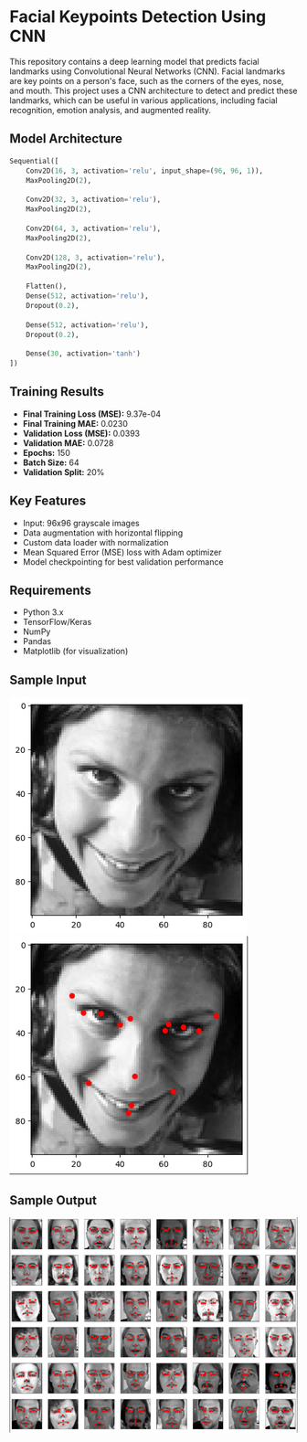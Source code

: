 # Facial Keypoints Detection Using CNN
This repository contains a deep learning model that predicts facial landmarks using Convolutional Neural Networks (CNN). Facial landmarks are key points on a person's face, such as the corners of the eyes, nose, and mouth. This project uses a CNN architecture to detect and predict these landmarks, which can be useful in various applications, including facial recognition, emotion analysis, and augmented reality.

## Model Architecture
```python
Sequential([
    Conv2D(16, 3, activation='relu', input_shape=(96, 96, 1)),
    MaxPooling2D(2),
    
    Conv2D(32, 3, activation='relu'),
    MaxPooling2D(2),
    
    Conv2D(64, 3, activation='relu'),
    MaxPooling2D(2),
    
    Conv2D(128, 3, activation='relu'),
    MaxPooling2D(2),
    
    Flatten(),
    Dense(512, activation='relu'),
    Dropout(0.2),
    
    Dense(512, activation='relu'),
    Dropout(0.2),
    
    Dense(30, activation='tanh')
])
```
## Training Results
- **Final Training Loss (MSE):** 9.37e-04  
- **Final Training MAE:** 0.0230  
- **Validation Loss (MSE):** 0.0393  
- **Validation MAE:** 0.0728  
- **Epochs:** 150  
- **Batch Size:** 64  
- **Validation Split:** 20%  

## Key Features
- Input: 96x96 grayscale images  
- Data augmentation with horizontal flipping  
- Custom data loader with normalization  
- Mean Squared Error (MSE) loss with Adam optimizer  
- Model checkpointing for best validation performance  

## Requirements
- Python 3.x  
- TensorFlow/Keras  
- NumPy  
- Pandas  
- Matplotlib (for visualization)

## Sample Input 
![Sample Prediction](sample_input.png) ![Sample Prediction](sample_keypoints.png)

## Sample Output
![Sample Prediction](sample_output.png)
